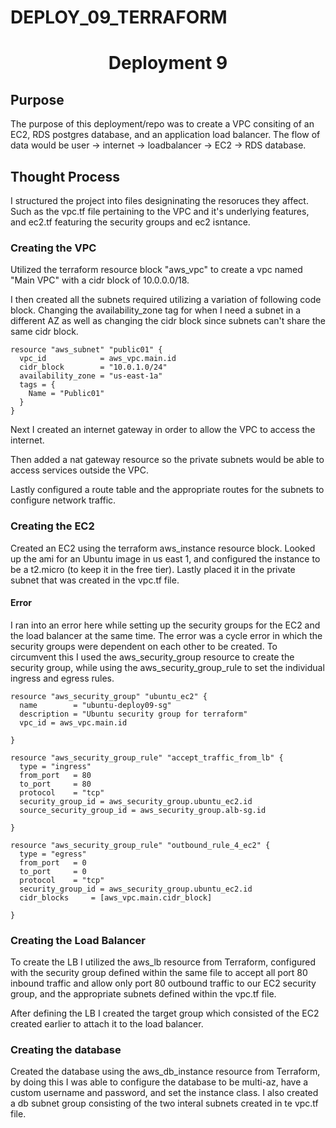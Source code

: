 # DEPLOY_09_TERRAFORM

<h1 align=center>Deployment 9</h1>

## Purpose 

The purpose of this deployment/repo was to create a VPC consiting of an EC2, RDS postgres database, and an application load balancer. 
The flow of data would be user -> internet -> loadbalancer -> EC2 -> RDS database. 

## Thought Process

I structured the project into files designinating the resoruces they affect. Such as the vpc.tf file pertaining to the VPC and it's underlying features, and ec2.tf featuring the security groups and ec2 isntance.

### Creating the VPC

Utilized the terraform resource block "aws_vpc" to create a vpc named "Main VPC" with a cidr block of 10.0.0.0/18. 

I then created all the subnets required utilizing a variation of following code block. Changing the availability_zone tag for when I need a subnet in a different AZ as well as changing the cidr block since subnets can't share the same cidr block. 
```
resource "aws_subnet" "public01" {
  vpc_id            = aws_vpc.main.id
  cidr_block        = "10.0.1.0/24"
  availability_zone = "us-east-1a"
  tags = {
    Name = "Public01"
  }
}
```

Next I created an internet gateway in order to allow the VPC to access the internet. 

Then added a nat gateway resource so the private subnets would be able to access services outside the VPC. 

Lastly configured a route table and the appropriate routes for the subnets to configure network traffic. 


### Creating the EC2

Created an EC2 using the terraform aws_instance resource block. Looked up the ami for an Ubuntu image in us east 1, and configured the instance to be a t2.micro (to keep it in the free tier). Lastly placed it in the private subnet that was created in the vpc.tf file.

#### Error

I ran into an error here while setting up the security groups for the EC2 and the load balancer at the same time. The error was a cycle error in which the security groups were dependent on each other to be created. To circumvent this I used the aws_security_group resource to create the security group, while using the aws_security_group_rule to set the individual ingress and egress rules. 

```
resource "aws_security_group" "ubuntu_ec2" {
  name        = "ubuntu-deploy09-sg"
  description = "Ubuntu security group for terraform"
  vpc_id = aws_vpc.main.id

}

resource "aws_security_group_rule" "accept_traffic_from_lb" {
  type = "ingress"
  from_port   = 80
  to_port     = 80
  protocol    = "tcp"
  security_group_id = aws_security_group.ubuntu_ec2.id
  source_security_group_id = aws_security_group.alb-sg.id
  
}

resource "aws_security_group_rule" "outbound_rule_4_ec2" {
  type = "egress"
  from_port   = 0
  to_port     = 0
  protocol    = "tcp"
  security_group_id = aws_security_group.ubuntu_ec2.id
  cidr_blocks     = [aws_vpc.main.cidr_block]
  
}
```

### Creating the Load Balancer

To create the LB I utilized the aws_lb resource from Terraform, configured with the security group defined within the same file to accept all port 80 inbound traffic and allow only port 80 outbound traffic to our EC2 security group, and the appropriate subnets defined within the vpc.tf file.

After defining the LB I created the target group which consisted of the EC2 created earlier to attach it to the load balancer.

### Creating the database

Created the database using the aws_db_instance resource from Terraform, by doing this I was able to configure the database to be multi-az, have a custom username and password, and set the instance class. I also created a db subnet group consisting of the two interal subnets created in te vpc.tf file. 